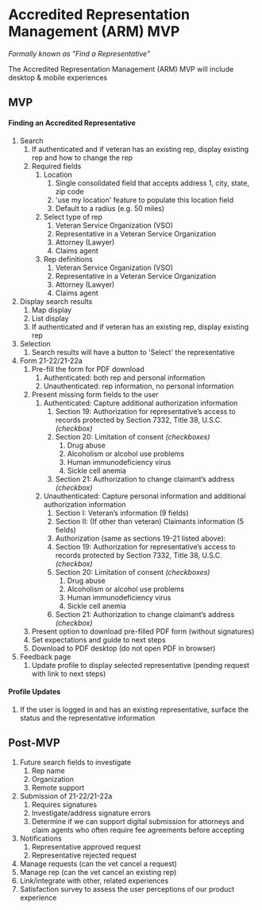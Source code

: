 # Accredited Representation Management (ARM) MVP

_Formally known as "Find a Representative"_

The Accredited Representation Management (ARM) MVP will include desktop & mobile experiences

## MVP

#### Finding an Accredited Representative
1. Search
    1. If authenticated and if veteran has an existing rep, display existing rep and how to change the rep
    1. Required fields
        1. Location 
            1. Single consolidated field that accepts address 1, city, state, zip code
            1. 'use my location' feature to populate this location field
            1. Default to a radius (e.g. 50 miles)
        1. Select type of rep
            1. Veteran Service Organization (VSO)
            1. Representative in a Veteran Service Organization
            1. Attorney (Lawyer)
            1. Claims agent
        1. Rep definitions
            1. Veteran Service Organization (VSO)
            1. Representative in a Veteran Service Organization
            1. Attorney (Lawyer)
            1. Claims agent
1. Display search results
    1. Map display
    1. List display 
    1. If authenticated and if veteran has an existing rep, display existing rep
1. Selection
    1. Search results will have a button to 'Select' the representative
1. Form 21-22/21-22a
    1. Pre-fill the form for PDF download
        1. Authenticated: both rep and personal information
        1. Unauthenticated: rep information, no personal information
    1. Present missing form fields to the user
        1. Authenticated: Capture additional authorization information
            1. Section 19: Authorization for representative’s access to records protected by Section 7332, Title 38, U.S.C. _(checkbox)_
            1. Section 20: Limitation of consent _(checkboxes)_
                1. Drug abuse
                1. Alcoholism or alcohol use problems
                1. Human immunodeficiency virus
                1. Sickle cell anemia
            1. Section 21: Authorization to change claimant’s address _(checkbox)_
        1. Unauthenticated: Capture personal information and additional authorization information 
            1. Section I: Veteran’s information (9 fields)
            1. Section II: (If other than veteran) Claimants information (5 fields)
            1. Authorization (same as sections 19-21 listed above):
            1. Section 19: Authorization for representative’s access to records protected by Section 7332, Title 38, U.S.C. _(checkbox)_
            1. Section 20: Limitation of consent _(checkboxes)_
                1. Drug abuse
                1. Alcoholism or alcohol use problems
                1. Human immunodeficiency virus
                1. Sickle cell anemia
            1. Section 21: Authorization to change claimant’s address _(checkbox)_
    1. Present option to download pre-filled PDF form (without signatures)
    1. Set expectations and guide to next steps
    1. Download to PDF desktop (do not open PDF in browser)
1. Feedback page
    1. Update profile to display selected representative (pending request with link to next steps)

#### Profile Updates

1. If the user is logged in and has an existing representative, surface the status and the representative information

## Post-MVP

1. Future search fields to investigate
    1. Rep name
    1. Organization
    2. Remote support
1. Submission of 21-22/21-22a
    1. Requires signatures
    2. Investigate/address signature errors
    3. Determine if we can support digital submission for attorneys and claim agents who often require fee agreements before accepting
1. Notifications
    1. Representative approved request
    1. Representative rejected request
1. Manage requests (can the vet cancel a request)
1. Manage rep (can the vet cancel an existing rep)
1. Link/integrate with other, related experiences
2. Satisfaction survey to assess the user perceptions of our product experience

